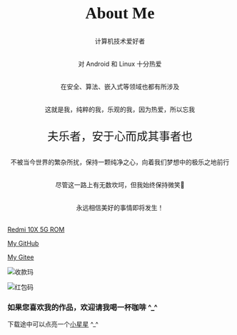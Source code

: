 <center>

<div style="font-size:36px;font-family:Comic Sans MS,cursive;font-weight:bold">About Me</div><br>

计算机技术爱好者<br><br>

对 Android 和 Linux 十分热爱<br><br>

在安全、算法、嵌入式等领域也都有所涉及<br><br>

这就是我，纯粹的我，乐观的我，因为热爱，所以忘我<br><br>

<div style="font-size:25px;font-family:Kaiti">夫乐者，安于心而成其事者也</div><br>

不被当今世界的繁杂所扰，保持一颗纯净之心，向着我们梦想中的极乐之地前行<br><br>

尽管这一路上有无数坎坷，但我始终保持微笑🙂<br><br>

永远相信美好的事情即将发生！<br><br>

</center>

[Redmi 10X 5G ROM](http://xjl12.github.io/android_device_xiaomi_atom/)

[My GitHub](https://github.com/xjl12)

[My Gitee](https://gitee.com/xjl12)

![收款玛](shou_kuang_ma.jpg)

![红包码](hongbao.jpg)

### 如果您喜欢我的作品，欢迎请我喝一杯咖啡 ^_^

下载途中可以点亮一个[小星星](https://github.com/xjl12/android_device_xiaomi_atom) ^_^
